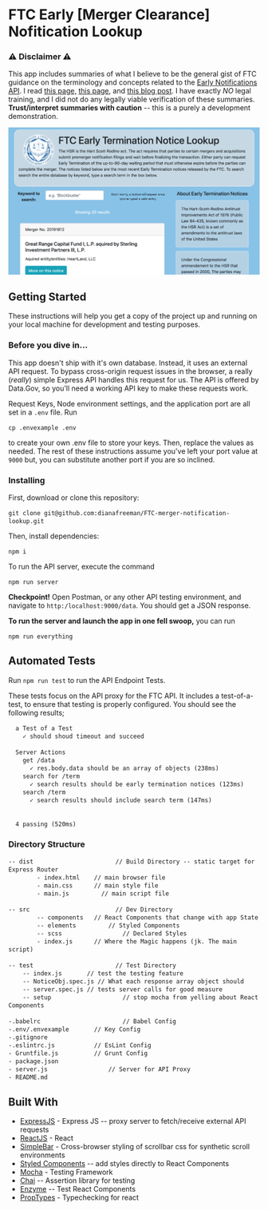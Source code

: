 # FTC Early [Merger Clearance] Nofitication Lookup
### ⚠️ Disclaimer ⚠️

This app includes summaries of what I believe to be the general gist of FTC guidance on the terminology and concepts related to the [Early Notifications API](https://www.ftc.gov/developer/api/v0/endpoints/hsr-early-termination-notices). I read  [this page,](https://www.ftc.gov/enforcement/premerger-notification-program) [this page](https://www.ftc.gov/enforcement/premerger-notification-program/early-termination-notices/about-early-termination-notices), and [this blog post](https://www.ftc.gov/news-events/blogs/competition-matters/2017/08/getting-sync-hsr-timing-considerations). I have exactly *NO* legal training, and I did not do any legally viable verification of these summaries. **Trust/interpret summaries with caution** -- this is a purely a development demonstration. 

![screenshot](./screenshot.png)




## Getting Started

These instructions will help you get a copy of the project up and running on your local machine for development and testing purposes.

### Before you dive in...

This app doesn't ship with it's own database. Instead, it uses an external API request.  To bypass cross-origin request issues in the browser, a really (*really*) simple Express API handles this request for us. The API is offered by Data.Gov, so you'll need a working API key to make these requests work. 

Request Keys, Node environment settings, and the application port are all set in a `.env` file. Run

```
cp .envexample .env
```

to create your own .env file to store your keys. Then, replace the values as needed. The rest of these instructions assume you've left your port value at `9000` but, you can substitute another port if you are so inclined.

### Installing

First, download or clone this repository: 

```
git clone git@github.com:dianafreeman/FTC-merger-notification-lookup.git 
```

Then, install dependencies: 

```
npm i 
```

To run the API server, execute the command

```
npm run server
```

**Checkpoint!**  Open Postman, or any other API testing environment, and navigate to `http:/localhost:9000/data`. You should get a JSON response. 



**To run the server and launch the app in one fell swoop,** you can run 

```
npm run everything
```



## Automated Tests

Run `npm run test` to run the API Endpoint Tests.

These tests focus on the API proxy for the FTC API. It includes a test-of-a-test, to ensure that testing is properly configured. You should see the following results;

```
  a Test of a Test
    ✓ should shoud timeout and succeed

  Server Actions
    get /data
      ✓ res.body.data should be an array of objects (238ms)
    search for /term
      ✓ search results should be early termination notices (123ms)
    search /term
      ✓ search results should include search term (147ms)


  4 passing (520ms)
```



### Directory Structure

```
-- dist  					  // Build Directory -- static target for Express Router
		- index.html   	// main browser file
		- main.css    	// main style file
		- main.js   	  // main script file
		
-- src						  // Dev Directory
		-- components   // React Components that change with app State
		-- elements 		// Styled Components
		-- scss					// Declared Styles
		- index.js      // Where the Magic happens (jk. The main script)
		
-- test						  // Test Directory
	-- index.js       // test the testing feature
	-- NoticeObj.spec.js // What each response array object should
	-- server.spec.js // tests server calls for good measure
	-- setup 					// stop mocha from yelling about React Components
	
-.babelrc						// Babel Config
-.env/.envexample		// Key Config
-.gitignore 
-.eslintrc.js 			// EsLint Config
- Gruntfile.js 			// Grunt Config
- package.json
- server.js 				// Server for API Proxy 	
- README.md
```



## Built With

* [ExpressJS](https://expressjs.com/) - Express JS -- proxy server to fetch/receive external API requests
* [ReactJS](https://reactjs.org/) - React 
* [SimpleBar](https://github.com/Grsmto/simplebar) - Cross-browser styling of scrollbar css for synthetic scroll environments
* [Styled Components](https://www.styled-components.com/) -- add styles directly to React Components
* [Mocha](https://mochajs.org/) - Testing Framework
* [Chai](https://www.chaijs.com/api/) -- Assertion library for testing
* [Enzyme](https://airbnb.io/enzyme/) -- Test React Components
* [PropTypes](https://reactjs.org/docs/typechecking-with-proptypes.html) - Typechecking for react



